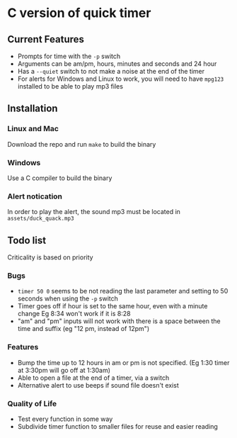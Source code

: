 # C version of quick timer

## Current Features
- Prompts for time with the `-p` switch
- Arguments can be am/pm, hours, minutes and seconds and 24 hour
- Has a `--quiet` switch to not make a noise at the end of the timer
- For alerts for Windows and Linux to work, you will need to have `mpg123`
  installed to be able to play mp3 files

## Installation
### Linux and Mac
Download the repo and run `make` to build the binary

### Windows
Use a C compiler to build the binary

### Alert notication
In order to play the alert, the sound mp3 must be located in
`assets/duck_quack.mp3`

##  Todo list
Criticality is based on priority
### Bugs
- `timer 50 0` seems to be not reading the last parameter and setting to 50
  seconds when using the `-p` switch
- Timer goes off if hour is set to the same hour, even with a minute change Eg
  8:34 won't work if it is 8:28
- "am" and "pm" inputs will not work with there is a space between the time and
  suffix (eg "12 pm, instead of 12pm")

### Features
- Bump the time up to 12 hours in am or pm is not specified.
  (Eg 1:30 timer at 3:30pm will go off at 1:30am)
- Able to open a file at the end of a timer, via a switch
- Alternative alert to use beeps if sound file doesn't exist

### Quality of Life
- Test every function in some way
- Subdivide timer function to smaller files for reuse and easier reading
